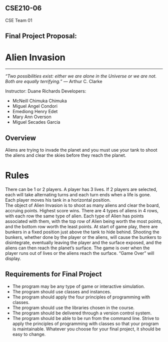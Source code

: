 ## CSE210-06 
CSE Team 01

## Final Project Proposal:
# Alien Invasion
---
*“Two possibilities exist: either we are alone in the Universe or we are not. Both are equally terrifying.”*
― Arthur C. Clarke

Instructor: Duane Richards
Developers:
- McNeill Chimuka Chimuka
- Miguel Angel Condori
- Emediong Henry Edet
- Mary Ann Overson
- Miguel Secades Garcia

## Overview
Aliens are trying to invade the planet and you must use your tank to shoot the aliens and clear the skies before they reach the planet.  
# Rules
There can be 1 or 2 players.
A player has 3 lives.
If 2 players are selected, each will take alternating turns and each turn ends when a life is gone.  
Each player moves his tank in a horizontal position.  
The object of Alien Invasion is to shoot as many aliens and clear the board, accruing points.  Highest score wins. 
There are 4 types of aliens in 4 rows, with each row the same type of alien.  Each type of Alien has points associated with them, with the top row of Alien being worth the most points, and the bottom row worth the least points.
At start of game play, there are bunkers in a fixed position just above the tank to hide behind.  Shooting the bunkers, whether done by the player or the aliens, will cause the bunkers to disintegrate, eventually leaving the player and the surface exposed, and the aliens can then reach the planet’s surface.
The game is over when the player runs out of lives or the aliens reach the surface.  “Game Over” will display.

## Requirements for Final Project
- The program may be any type of game or interactive simulation.
- The program should use classes and instances.
- The program should apply the four principles of programming with classes.
- The program should use the libraries chosen in the course.
- The program should be delivered through a version control system.
- The program should be able to be run from the command line.
Strive to apply the principles of programming with classes so that your program is maintainable. Whatever you choose for your final project, it should be easy to change.
